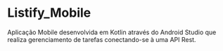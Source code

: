 # Listify_Mobile
Aplicação Mobile desenvolvida em Kotlin através do Android Studio que realiza gerenciamento de tarefas conectando-se à uma API Rest.
